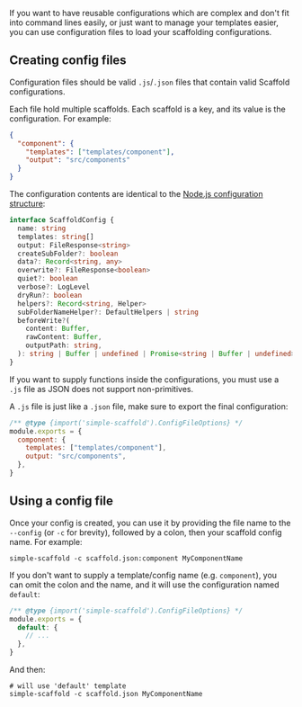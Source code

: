 If you want to have reusable configurations which are complex and don't fit into command lines
easily, or just want to manage your templates easier, you can use configuration files to load your
scaffolding configurations.

## Creating config files

Configuration files should be valid `.js`/`.json` files that contain valid Scaffold configurations.

Each file hold multiple scaffolds. Each scaffold is a key, and its value is the configuration. For
example:

```json
{
  "component": {
    "templates": ["templates/component"],
    "output": "src/components"
  }
}
```

The configuration contents are identical to the [Node.js configuration structure](/docs/node.md):

```ts
interface ScaffoldConfig {
  name: string
  templates: string[]
  output: FileResponse<string>
  createSubFolder?: boolean
  data?: Record<string, any>
  overwrite?: FileResponse<boolean>
  quiet?: boolean
  verbose?: LogLevel
  dryRun?: boolean
  helpers?: Record<string, Helper>
  subFolderNameHelper?: DefaultHelpers | string
  beforeWrite?(
    content: Buffer,
    rawContent: Buffer,
    outputPath: string,
  ): string | Buffer | undefined | Promise<string | Buffer | undefined>
}
```

If you want to supply functions inside the configurations, you must use a `.js` file as JSON does
not support non-primitives.

A `.js` file is just like a `.json` file, make sure to export the final configuration:

```js
/** @type {import('simple-scaffold').ConfigFileOptions} */
module.exports = {
  component: {
    templates: ["templates/component"],
    output: "src/components",
  },
}
```

## Using a config file

Once your config is created, you can use it by providing the file name to the `--config` (or `-c`
for brevity), followed by a colon, then your scaffold config name. For example:

```shell
simple-scaffold -c scaffold.json:component MyComponentName
```

If you don't want to supply a template/config name (e.g. `component`), you can omit the colon and
the name, and it will use the configuration named `default`:

```js
/** @type {import('simple-scaffold').ConfigFileOptions} */
module.exports = {
  default: {
    // ...
  },
}
```

And then:

```shell
# will use 'default' template
simple-scaffold -c scaffold.json MyComponentName
```
